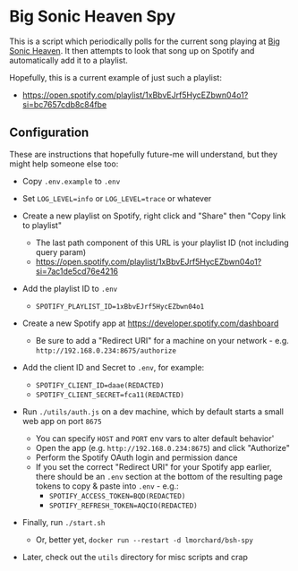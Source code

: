 # Big Sonic Heaven Spy

This is a script which periodically polls for the current song playing at
[Big Sonic Heaven](https://bigsonicheaven.com). It then attempts to look
that song up on Spotify and automatically add it to a playlist.

Hopefully, this is a current example of just such a playlist:
- https://open.spotify.com/playlist/1xBbvEJrf5HycEZbwn04o1?si=bc7657cdb8c84fbe

## Configuration

These are instructions that hopefully future-me will understand, but they might help someone else too:

- Copy `.env.example` to `.env`

- Set `LOG_LEVEL=info` or `LOG_LEVEL=trace` or whatever

- Create a new playlist on Spotify, right click and "Share" then "Copy link to playlist"
  - The last path component of this URL is your playlist ID (not including query param)
  - https://open.spotify.com/playlist/1xBbvEJrf5HycEZbwn04o1?si=7ac1de5cd76e4216

- Add the playlist ID to `.env`
  - `SPOTIFY_PLAYLIST_ID=1xBbvEJrf5HycEZbwn04o1`

- Create a new Spotify app at https://developer.spotify.com/dashboard
  - Be sure to add a "Redirect URI" for a machine on your network - e.g. `http://192.168.0.234:8675/authorize`

- Add the client ID and Secret to `.env`, for example:
  - `SPOTIFY_CLIENT_ID=daae(REDACTED)`
  - `SPOTIFY_CLIENT_SECRET=fca11(REDACTED)`

- Run `./utils/auth.js` on a dev machine, which by default starts a small web app on port `8675`
  - You can specify `HOST` and `PORT` env vars to alter default behavior'
  - Open the app (e.g. `http://192.168.0.234:8675`) and click "Authorize"
  - Perform the Spotify OAuth login and permission dance
  - If you set the correct "Redirect URI" for your Spotify app earlier, there should be an `.env` section at the bottom of the resulting page tokens to copy & paste into `.env` - e.g.:
    - `SPOTIFY_ACCESS_TOKEN=BQD(REDACTED)`
    - `SPOTIFY_REFRESH_TOKEN=AQCIO(REDACTED)`

- Finally, run `./start.sh`
  - Or, better yet, `docker run --restart -d lmorchard/bsh-spy`

- Later, check out the `utils` directory for misc scripts and crap
